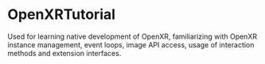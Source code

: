 # OpenXRTutorial
Used for learning native development of OpenXR, familiarizing with OpenXR instance management, event loops, image API access, usage of interaction methods and extension interfaces.
